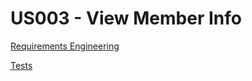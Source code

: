 # US003 - View Member Info

[Requirements Engineering](01.requirements-engineering/readme.md)

[Tests](02.tests/readme.md)
 